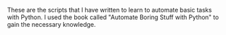 These are the scripts that I have written to learn to automate basic tasks with Python. I used the book called "Automate Boring Stuff with Python"
to gain the necessary knowledge.
